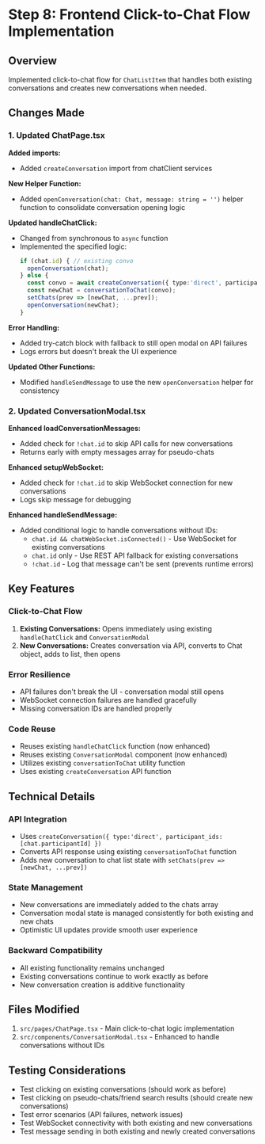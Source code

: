 # Step 8: Frontend Click-to-Chat Flow Implementation

## Overview
Implemented click-to-chat flow for `ChatListItem` that handles both existing conversations and creates new conversations when needed.

## Changes Made

### 1. Updated ChatPage.tsx

**Added imports:**
- Added `createConversation` import from chatClient services

**New Helper Function:**
- Added `openConversation(chat: Chat, message: string = '')` helper function to consolidate conversation opening logic

**Updated handleChatClick:**
- Changed from synchronous to `async` function
- Implemented the specified logic:
  ```ts
  if (chat.id) { // existing convo
    openConversation(chat);
  } else {
    const convo = await createConversation({ type:'direct', participant_ids:[chat.participantId] });
    const newChat = conversationToChat(convo);
    setChats(prev => [newChat, ...prev]);
    openConversation(newChat);
  }
  ```

**Error Handling:**
- Added try-catch block with fallback to still open modal on API failures
- Logs errors but doesn't break the UI experience

**Updated Other Functions:**
- Modified `handleSendMessage` to use the new `openConversation` helper for consistency

### 2. Updated ConversationModal.tsx

**Enhanced loadConversationMessages:**
- Added check for `!chat.id` to skip API calls for new conversations
- Returns early with empty messages array for pseudo-chats

**Enhanced setupWebSocket:**
- Added check for `!chat.id` to skip WebSocket connection for new conversations
- Logs skip message for debugging

**Enhanced handleSendMessage:**
- Added conditional logic to handle conversations without IDs:
  - `chat.id && chatWebSocket.isConnected()` - Use WebSocket for existing conversations
  - `chat.id` only - Use REST API fallback for existing conversations
  - `!chat.id` - Log that message can't be sent (prevents runtime errors)

## Key Features

### Click-to-Chat Flow
1. **Existing Conversations:** Opens immediately using existing `handleChatClick` and `ConversationModal`
2. **New Conversations:** Creates conversation via API, converts to Chat object, adds to list, then opens

### Error Resilience
- API failures don't break the UI - conversation modal still opens
- WebSocket connection failures are handled gracefully
- Missing conversation IDs are handled properly

### Code Reuse
- Reuses existing `handleChatClick` function (now enhanced)
- Reuses existing `ConversationModal` component (now enhanced)
- Utilizes existing `conversationToChat` utility function
- Uses existing `createConversation` API function

## Technical Details

### API Integration
- Uses `createConversation({ type:'direct', participant_ids:[chat.participantId] })`
- Converts API response using existing `conversationToChat` function
- Adds new conversation to chat list state with `setChats(prev => [newChat, ...prev])`

### State Management
- New conversations are immediately added to the chats array
- Conversation modal state is managed consistently for both existing and new chats
- Optimistic UI updates provide smooth user experience

### Backward Compatibility
- All existing functionality remains unchanged
- Existing conversations continue to work exactly as before
- New conversation creation is additive functionality

## Files Modified
1. `src/pages/ChatPage.tsx` - Main click-to-chat logic implementation
2. `src/components/ConversationModal.tsx` - Enhanced to handle conversations without IDs

## Testing Considerations
- Test clicking on existing conversations (should work as before)
- Test clicking on pseudo-chats/friend search results (should create new conversations)
- Test error scenarios (API failures, network issues)
- Test WebSocket connectivity with both existing and new conversations
- Test message sending in both existing and newly created conversations
